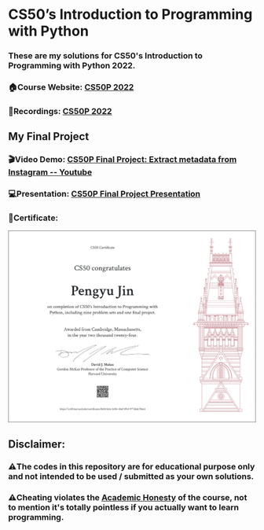 # CS50’s Introduction to Programming with Python

### These are my solutions for CS50's Introduction to Programming with Python 2022.

### 🏠Course Website: [CS50P 2022](https://cs50.harvard.edu/python/2022/)

### 🎥Recordings: [CS50P 2022](https://youtu.be/OvKCESUCWII?si=Lq2KWHk9dcAILexT)

## My Final Project

### **🎬Video Demo**: [CS50P Final Project: Extract metadata from Instagram -- Youtube](https://youtu.be/jN7Ah_TUM7c?si=xyjxMQSYxOg_SG3b)

### **💻Presentation**: [CS50P Final Project Presentation](./pdf_collection/CS50P_final_project.pdf)

### **🎉Certificate**: 
![](./pdf_collection/CS50P.png)

## Disclaimer:

### ⚠️**The codes in this repository are for educational purpose only and not intended to be used / submitted as your own solutions.**

### ⚠️**Cheating violates the [Academic Honesty](https://cs50.harvard.edu/python/2022/honesty/) of the course, not to mention it's totally pointless if you actually want to learn programming.**

